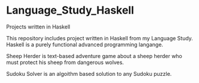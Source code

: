 # Language_Study_Haskell
Projects written in Haskell

This repository includes project written in Haskell from my Language Study. Haskell is a purely functional advanced programming langange.

Sheep Herder is text-based adventure game about a sheep herder who must protect his sheep from dangerous wolves.

Sudoku Solver is an algoithm based solution to any Sudoku puzzle.
